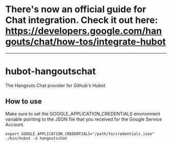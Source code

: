 # There's now an official guide for Chat integration. Check it out here: https://developers.google.com/hangouts/chat/how-tos/integrate-hubot
---

# hubot-hangoutschat
The Hangouts Chat provider for Github's Hubot

## How to use

Make sure to set the GOOGLE_APPLICATION_CREDENTIALS environment variable pointing to the JSON file that you received for the Google Service Account.

```
export GOOGLE_APPLICATION_CREDENTIALS="/path/to/credentials.json"
./bin/hubot -a hangoutschat
